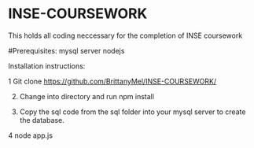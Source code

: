 # INSE-COURSEWORK
This holds all coding neccessary for the completion of INSE coursework

#Prerequisites:
mysql server
nodejs

Installation instructions:
  
  1 Git clone https://github.com/BrittanyMel/INSE-COURSEWORK/
  
  2. Change  into directory and run npm install
  
  3. Copy the sql code from the sql folder into your mysql server to create the database.
  
  4 node app.js
